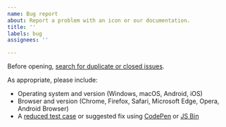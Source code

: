```yaml
---
name: Bug report
about: Report a problem with an icon or our documentation.
title: ''
labels: bug
assignees: ''

---
```


Before opening, [search for duplicate or closed issues](https://github.com/twbs/icons/issues?utf8=%E2%9C%93&q=is%3Aissue).

As appropriate, please include:

- Operating system and version (Windows, macOS, Android, iOS)
- Browser and version (Chrome, Firefox, Safari, Microsoft Edge, Opera, Android Browser)
- A [reduced test case](https://css-tricks.com/reduced-test-cases/) or suggested fix using [CodePen](https://codepen.io/) or [JS Bin](https://jsbin.com/)
